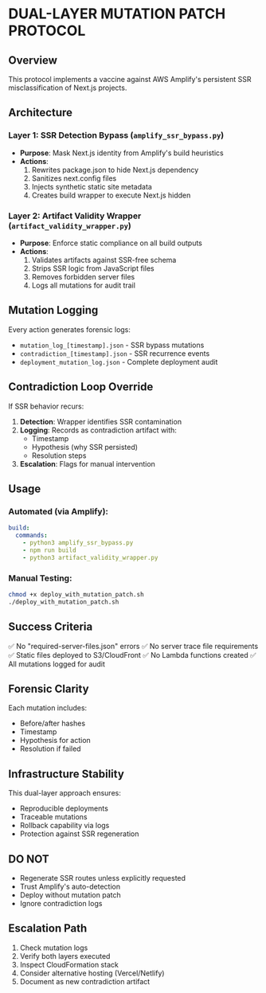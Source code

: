 # DUAL-LAYER MUTATION PATCH PROTOCOL

## Overview
This protocol implements a vaccine against AWS Amplify's persistent SSR misclassification of Next.js projects.

## Architecture

### Layer 1: SSR Detection Bypass (`amplify_ssr_bypass.py`)
- **Purpose**: Mask Next.js identity from Amplify's build heuristics
- **Actions**:
  1. Rewrites package.json to hide Next.js dependency
  2. Sanitizes next.config files
  3. Injects synthetic static site metadata
  4. Creates build wrapper to execute Next.js hidden

### Layer 2: Artifact Validity Wrapper (`artifact_validity_wrapper.py`)
- **Purpose**: Enforce static compliance on all build outputs
- **Actions**:
  1. Validates artifacts against SSR-free schema
  2. Strips SSR logic from JavaScript files
  3. Removes forbidden server files
  4. Logs all mutations for audit trail

## Mutation Logging

Every action generates forensic logs:
- `mutation_log_[timestamp].json` - SSR bypass mutations
- `contradiction_[timestamp].json` - SSR recurrence events
- `deployment_mutation_log.json` - Complete deployment audit

## Contradiction Loop Override

If SSR behavior recurs:
1. **Detection**: Wrapper identifies SSR contamination
2. **Logging**: Records as contradiction artifact with:
   - Timestamp
   - Hypothesis (why SSR persisted)
   - Resolution steps
3. **Escalation**: Flags for manual intervention

## Usage

### Automated (via Amplify):
```yaml
build:
  commands:
    - python3 amplify_ssr_bypass.py
    - npm run build  
    - python3 artifact_validity_wrapper.py
```

### Manual Testing:
```bash
chmod +x deploy_with_mutation_patch.sh
./deploy_with_mutation_patch.sh
```

## Success Criteria
✅ No "required-server-files.json" errors
✅ No server trace file requirements
✅ Static files deployed to S3/CloudFront
✅ No Lambda functions created
✅ All mutations logged for audit

## Forensic Clarity
Each mutation includes:
- Before/after hashes
- Timestamp
- Hypothesis for action
- Resolution if failed

## Infrastructure Stability
This dual-layer approach ensures:
- Reproducible deployments
- Traceable mutations
- Rollback capability via logs
- Protection against SSR regeneration

## DO NOT
- Regenerate SSR routes unless explicitly requested
- Trust Amplify's auto-detection
- Deploy without mutation patch
- Ignore contradiction logs

## Escalation Path
1. Check mutation logs
2. Verify both layers executed
3. Inspect CloudFormation stack
4. Consider alternative hosting (Vercel/Netlify)
5. Document as new contradiction artifact